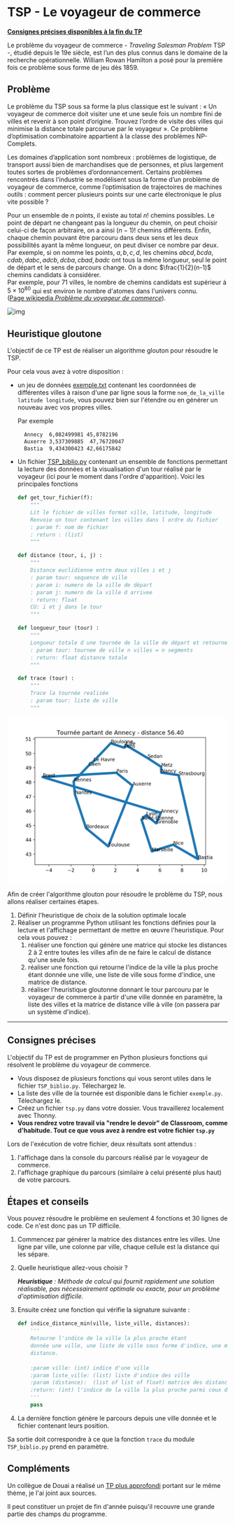 # TSP - Le voyageur de commerce

**[Consignes précises disponibles à la fin du TP](https://github.com/qkzk/data_colab/tree/master/TSP#consignes-pr%C3%A9cises)**

Le problème du voyageur de commerce - _Traveling Salesman Problem_
TSP -, étudié depuis le 19e siècle, est l’un des plus connus dans le domaine de la recherche opérationnelle. William Rowan Hamilton a posé pour la première fois ce problème sous forme de jeu dès 1859.

## Problème

Le problème du TSP sous sa forme la plus classique est le suivant : « Un voyageur de commerce doit visiter une et une seule fois un nombre fini de villes et revenir à son point d’origine. Trouvez l’ordre de visite des villes qui minimise la distance totale parcourue par le voyageur ». Ce problème d’optimisation combinatoire appartient à la classe des problèmes NP-Complets.

Les domaines d’application sont nombreux : problèmes de logistique, de transport aussi bien de marchandises que de personnes, et plus largement toutes sortes de problèmes d’ordonnancement. Certains problèmes rencontrés dans l’industrie se modélisent sous la forme d’un problème de voyageur de commerce, comme l’optimisation de trajectoires de machines outils : comment percer plusieurs points sur une carte électronique le plus vite possible ?

Pour un ensemble de $`n`$ points, il existe au total $`n!`$ chemins
possibles. Le point de départ ne changeant pas la longueur du chemin,
on peut choisir celui-ci de façon arbitraire, on a ainsi $`(n-1)!`$
chemins différents. Enfin, chaque chemin pouvant être parcouru dans
deux sens et les deux possibilités ayant la même longueur, on peut
diviser ce nombre par deux. Par exemple, si on nomme les points, $`a,
b, c, d`$, les chemins $`abcd, bcda, cdab, dabc, adcb, dcba, cbad,
badc`$ ont tous la même longueur, seul le point de départ et le sens
de parcours change. On a donc $`\frac{1}{2}(n-1)`$ chemins candidats
à considérer. \
Par exemple, pour $`71`$ villes, le nombre de chemins candidats est
supérieur à $`5 × 10^{80}`$ qui est environ le nombre d'atomes dans l'univers
connu. \
([Page wikipedia _Problème du voyageur de commerce_](https://fr.wikipedia.org/wiki/Problème_du_voyageur_de_commerce)).

![img](http://helios.mi.parisdescartes.fr/~moisan/gtnum/data/recuit/car54.jpg)

## Heuristique gloutone

L'objectif de ce TP est de réaliser un algorithme glouton pour résoudre le TSP.

Pour cela vous avez à votre disposition :

- un jeu de données [exemple.txt](exemple.txt)  contenant les
  coordonnées de différentes villes à raison d'une par ligne sous la
  forme `nom_de_la_ville latitude longitude`, vous pouvez bien sur
  l'étendre ou en générer un nouveau avec vos propres villes.

  Par exemple

  ```
    Annecy	6,082499981	45,8782196
    Auxerre	3,537309885	 47,76720047
    Bastia	9,434300423	42,66175842
  ```

- Un fichier [TSP_biblio.py](TSP_biblio.py) contenant un ensemble de fonctions permettant la lecture des données et la visualisation d'un tour réalisé par le voyageur (ici pour le moment dans l'ordre d'apparition). Voici les principales fonctions

    ```python
    def get_tour_fichier(f):
        """
        Lit le fichier de villes format ville, latitude, longitude
        Renvoie un tour contenant les villes dans l ordre du fichier
        : param f: nom de fichier
        : return : (list)
        """
    ```

    ```python
    def distance (tour, i, j) :
        """
        Distance euclidienne entre deux villes i et j
        : param tour: sequence de ville
        : param i: numero de la ville de départ
        : param j: numero de la ville d arrivee
        : return: float
        CU: i et j dans le tour
        """
    ```

    ```python
    def longueur_tour (tour) :
        """
        Longueur totale d une tournée de la ville de départ et retourne à la ville de départ
        : param tour: tournee de ville n villes = n segments
        : return: float distance totale
        """
    ```

    ```python
    def trace (tour) :
        """
        Trace la tournée realisée
        : param tour: liste de ville
        """
    ```


![Tournée Annecy (plus proche voisin)](tournee_Annecy_ppv.png)

Afin de créer l'algorithme glouton pour résoudre le problème du TSP, nous allons réaliser certaines étapes.

1. Définir l'heuristique de choix de la solution optimale locale
2. Réaliser un programme Python utilisant les fonctions définies pour la lecture et l'affichage permettant de mettre en œuvre l'heuristique. Pour cela vous pouvez :
   1. réaliser une fonction qui génère une matrice qui stocke les distances 2 à 2 entre toutes les villes afin de ne faire le calcul de distance qu'une seule fois.
   2. réaliser une fonction qui retourne l'indice de la ville la plus proche étant donnée une ville, une liste de ville sous forme d'indice, une matrice de distance.
   3. réaliser l'heuristique gloutonne donnant le tour parcouru par le voyageur de commerce à partir d'une ville donnée en paramètre, la liste des villes et la matrice de distance ville à ville (on passera par un système d'indice).

---

## Consignes précises

L'objectif du TP est de programmer en Python plusieurs fonctions qui résolvent le problème du voyageur de commerce.

* Vous disposez de plusieurs fonctions qui vous seront utiles dans le fichier `TSP_biblio.py`. Télechargez le.
* La liste des ville de la tournée est disponible dans le fichier `exemple.py`. Télechargez le.
* Créez un fichier `tsp.py` dans votre dossier. Vous travaillerez localement avec Thonny.
* **Vous rendrez votre travail via "rendre le devoir" de Classroom, comme d'habitude. Tout ce que vous avez à rendre est votre fichier `tsp.py`**

Lors de l'exécution de votre fichier, deux résultats sont attendus :

1. l'affichage dans la console du parcours réalisé par le voyageur de commerce.
2. l'affichage graphique du parcours (similaire à celui présenté plus haut) de votre parcours.

## Étapes et conseils

Vous pouvez résoudre le problème en seulement 4 fonctions et 30 lignes de code.
Ce n'est donc pas un TP difficile.

1. Commencez par générer la matrice des distances entre les villes. Une ligne par ville, une colonne par ville, chaque cellule est la distance qui les sépare.
2. Quelle heuristique allez-vous choisir ?

    _**Heuristique** : Méthode de calcul qui fournit rapidement une solution réalisable, pas nécessairement optimale ou exacte, pour un problème d'optimisation difficile._
3. Ensuite créez une fonction qui vérifie la signature suivante :

    ~~~python
    def indice_distance_min(ville, liste_ville, distances):
        '''
        Retourne l'indice de la ville la plus proche étant
        donnée une ville, une liste de ville sous forme d'indice, une matrice de
        distance.

        :param ville: (int) indice d'une ville
        :param liste_ville: (list) liste d'indice des ville
        :param (distance):  (list of list of float) matrice des distances
        :return: (int) l'indice de la ville la plus proche parmi ceux de la liste
        '''
        pass
    ~~~
4. La dernière fonction génère le parcours depuis une ville donnée et le fichier
  contenant leurs position.

  Sa sortie doit correspondre à ce que la fonction `trace` du module `TSP_biblio.py`
  prend en paramètre.


## Compléments

Un collègue de Douai a réalisé un [TP plus approfondi](tour_de_France_d_Alice) portant sur le même thème,
je l'ai joint aux sources.

Il peut constituer un projet de fin d'année puisqu'il recouvre une grande partie
des champs du programme.
